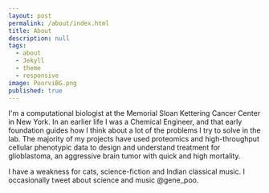 ```yaml
---
layout: post
permalink: /about/index.html
title: About
description: null
tags:
  - about
  - Jekyll
  - theme
  - responsive
image: PoorviBG.png
published: true
---
```

 
I'm a computational biologist at the Memorial Sloan Kettering Cancer Center in New York. In an earlier life I was a Chemical Engineer, and that early foundation guides how I think about a lot of the problems I try to solve in the lab. The majority of my projects have used proteomics and high-throughput cellular phenotypic data to design and understand treatment for glioblastoma, an aggressive brain tumor with quick and high mortality. 

I have a weakness for cats, science-fiction and Indian classical music. I occasionally tweet about science and music @gene_poo.
